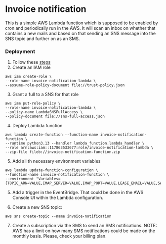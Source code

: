 # Invoice notification

This is a simple AWS Lambda function which is supposed to be enabled by cron and periodically run in the AWS.
It will scan an inbox on whether that contains a new mails and based on that sending an SNS message into the SNS
topic and further on as an SMS.

### Deployment

1. Follow
   these [steps](https://docs.aws.amazon.com/lambda/latest/dg/python-package.html#python-package-create-dependencies)
2. Create an IAM role

```shell
aws iam create-role \
--role-name invoice-notification-lambda \
--assume-role-policy-document file://trust-policy.json
```

3. Grant a full to a SNS for that role

```shell
aws iam put-role-policy \
--role-name invoice-notification-lambda \
--policy-name LambdaSNSFullAccess \
--policy-document file://sns-full-access.json
```

4. Deploy Lambda function

```shell
aws lambda create-function --function-name invoice-notification-function \
--runtime python3.13 --handler lambda_function.lambda_handler \
--role arn:aws:iam::117863533677:role/invoice-notification-lambda \
--zip-file fileb://invoice-notification-function.zip
```

5. Add all th necessary environment variables

```shell
aws lambda update-function-configuration \
--function-name invoice-notification-function \
--environment "Variables={TOPIC_ARN=VALUE,IMAP_SERVER=VALUE,IMAP_PORT=VALUE,LEASE_EMAIL=VALUE,SALARY_EMAIL=VALUE,USERNAME=VALUE,PASSWORD=VALUE}"
```

5. Add a trigger in the EventBridge. That could be done in the AWS Console UI within the Lambda configuration.

6. Create a new SNS topic:

```shell
aws sns create-topic --name invoice-notification
```

7. Create a subscription via the SMS to send an SMS notifications. NOTE: AWS has a limit on how many SMS notifications
   could be made on the monthly basis. Please, check your billing plan.